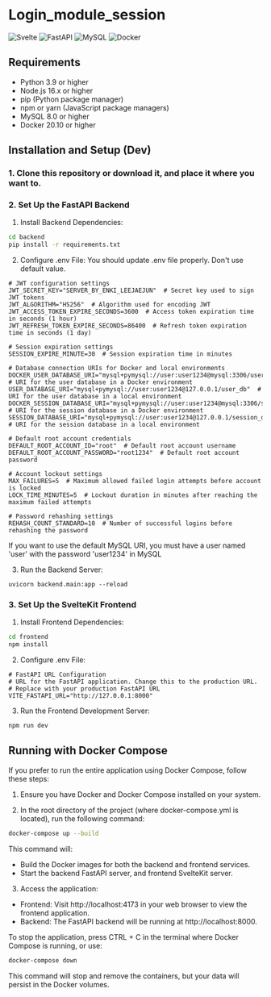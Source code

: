 # Login_module_session

![Svelte](https://img.shields.io/badge/svelte-%23f1413d.svg?style=for-the-badge&logo=svelte&logoColor=white)
![FastAPI](https://img.shields.io/badge/FastAPI-005571?style=for-the-badge&logo=fastapi)
![MySQL](https://img.shields.io/badge/mysql-%2300f.svg?style=for-the-badge&logo=mysql&logoColor=white)
![Docker](https://img.shields.io/badge/docker-%230db7ed.svg?style=for-the-badge&logo=docker&logoColor=white)

## Requirements

- Python 3.9 or higher
- Node.js 16.x or higher
- pip (Python package manager)
- npm or yarn (JavaScript package managers)
- MySQL 8.0 or higher
- Docker 20.10 or higher

## Installation and Setup (Dev)

### 1. Clone this repository or download it, and place it where you want to.

### 2. Set Up the FastAPI Backend

1. Install Backend Dependencies:

```bash
cd backend
pip install -r requirements.txt
```

2. Configure .env File:
   You should update .env file properly. Don't use default value.

```.env
# JWT configuration settings
JWT_SECRET_KEY="SERVER_BY_ENKI_LEEJAEJUN"  # Secret key used to sign JWT tokens
JWT_ALGORITHM="HS256"  # Algorithm used for encoding JWT
JWT_ACCESS_TOKEN_EXPIRE_SECONDS=3600  # Access token expiration time in seconds (1 hour)
JWT_REFRESH_TOKEN_EXPIRE_SECONDS=86400  # Refresh token expiration time in seconds (1 day)

# Session expiration settings
SESSION_EXPIRE_MINUTE=30  # Session expiration time in minutes

# Database connection URIs for Docker and local environments
DOCKER_USER_DATABASE_URI="mysql+pymysql://user:user1234@mysql:3306/user_db"  # URI for the user database in a Docker environment
USER_DATABASE_URI="mysql+pymysql://user:user1234@127.0.0.1/user_db"  # URI for the user database in a local environment
DOCKER_SESSION_DATABASE_URI="mysql+pymysql://user:user1234@mysql:3306/session_db"  # URI for the session database in a Docker environment
SESSION_DATABASE_URI="mysql+pymysql://user:user1234@127.0.0.1/session_db"  # URI for the session database in a local environment

# Default root account credentials
DEFAULT_ROOT_ACCOUNT_ID="root"  # Default root account username
DEFAULT_ROOT_ACCOUNT_PASSWORD="root1234"  # Default root account password

# Account lockout settings
MAX_FAILURES=5  # Maximum allowed failed login attempts before account is locked
LOCK_TIME_MINUTES=5  # Lockout duration in minutes after reaching the maximum failed attempts

# Password rehashing settings
REHASH_COUNT_STANDARD=10  # Number of successful logins before rehashing the password

```

If you want to use the default MySQL URI, you must have a user named 'user' with the password 'user1234' in MySQL

3. Run the Backend Server:

```
uvicorn backend.main:app --reload
```

### 3. Set Up the SvelteKit Frontend

1. Install Frontend Dependencies:

```bash
cd frontend
npm install
```

2. Configure .env File:

```frontend/.env
# FastAPI URL Configuration
# URL for the FastAPI application. Change this to the production URL.  # Replace with your production FastAPI URL
VITE_FASTAPI_URL="http://127.0.0.1:8000"
```

3. Run the Frontend Development Server:

```bash
npm run dev
```

## Running with Docker Compose

If you prefer to run the entire application using Docker Compose, follow these steps:

1. Ensure you have Docker and Docker Compose installed on your system.

2. In the root directory of the project (where docker-compose.yml is located), run the following command:

```bash
docker-compose up --build
```

This command will:

- Build the Docker images for both the backend and frontend services.
- Start the backend FastAPI server, and frontend SvelteKit server.

3. Access the application:

- Frontend: Visit http://localhost:4173 in your web browser to view the frontend application.
- Backend: The FastAPI backend will be running at http://localhost:8000.

To stop the application, press CTRL + C in the terminal where Docker Compose is running, or use:

```bash
docker-compose down
```

This command will stop and remove the containers, but your data will persist in the Docker volumes.
